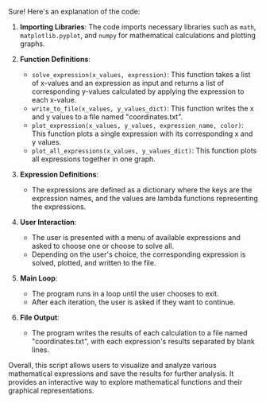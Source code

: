 Sure! Here's an explanation of the code:

1. **Importing Libraries**: The code imports necessary libraries such as `math`, `matplotlib.pyplot`, and `numpy` for mathematical calculations and plotting graphs.

2. **Function Definitions**:
   - `solve_expression(x_values, expression)`: This function takes a list of x-values and an expression as input and returns a list of corresponding y-values calculated by applying the expression to each x-value.
   - `write_to_file(x_values, y_values_dict)`: This function writes the x and y values to a file named "coordinates.txt".
   - `plot_expression(x_values, y_values, expression_name, color)`: This function plots a single expression with its corresponding x and y values.
   - `plot_all_expressions(x_values, y_values_dict)`: This function plots all expressions together in one graph.

3. **Expression Definitions**:
   - The expressions are defined as a dictionary where the keys are the expression names, and the values are lambda functions representing the expressions.

4. **User Interaction**:
   - The user is presented with a menu of available expressions and asked to choose one or choose to solve all.
   - Depending on the user's choice, the corresponding expression is solved, plotted, and written to the file.

5. **Main Loop**:
   - The program runs in a loop until the user chooses to exit.
   - After each iteration, the user is asked if they want to continue.

6. **File Output**:
   - The program writes the results of each calculation to a file named "coordinates.txt", with each expression's results separated by blank lines.

Overall, this script allows users to visualize and analyze various mathematical expressions and save the results for further analysis. It provides an interactive way to explore mathematical functions and their graphical representations.
